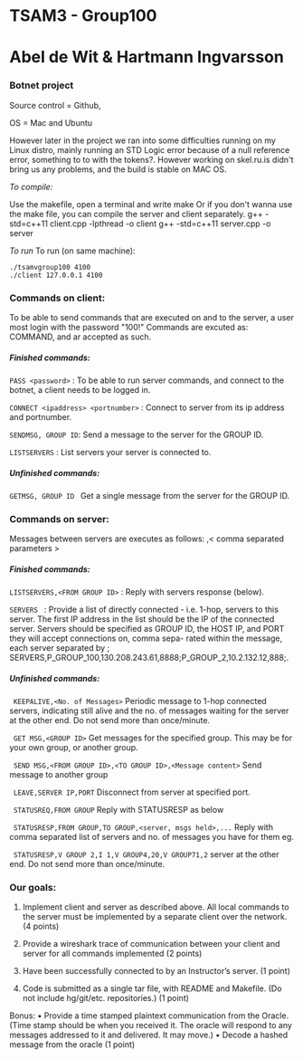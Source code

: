 # TSAM3 - Group100 
# Abel de Wit & Hartmann Ingvarsson 
### Botnet project

Source control = Github, 

OS = Mac and Ubuntu 

However later in the project we ran into some difficulties running on my Linux distro, mainly running an STD Logic error because of a  null reference error, something to to with the tokens?. However working on skel.ru.is didn't bring us any problems, and the build is stable on MAC OS.


*To compile:*

Use the makefile, open a terminal and write make
Or if you don't wanna use the make file, you can compile the server and client separately. 
g++ -std=c++11 client.cpp -lpthread -o client
g++ -std=c++11 server.cpp -o server

*To run* 
To run (on same machine):

    ./tsamvgroup100 4100
    ./client 127.0.0.1 4100


### Commands on client:

To be able to send commands that are executed on and to the server, a user most login with the password 
"100!"  Commands are excuted as: COMMAND,<parameter> and ar accepted as such.

##### Finished commands: 

``PASS <password>``  : To be able to run server commands, and connect to the botnet, a client needs to be logged in.

``CONNECT <ipaddress> <portnumber>`` : Connect to server from its ip address and portnumber. 

``SENDMSG, GROUP ID``: Send a message to the server for the GROUP ID.

`` LISTSERVERS ``    : List servers your server is connected to.

##### Unfinished commands: 

``GETMSG, GROUP ID `` Get a single message from the server for the GROUP ID.

### Commands on server:
Messages between servers are executes as follows: 
<SOH><Command>,< comma separated parameters ><EOT>

##### Finished commands:

`` LISTSERVERS,<FROM GROUP ID> `` :  Reply with servers response (below).

`` SERVERS  `` :  Provide a list of directly connected - i.e. 1-hop, servers to this server.
    The first IP address in the list should be the IP of the connected server.
    Servers should be specified as GROUP ID, the HOST IP,
    and PORT they will accept connections on, comma sepa-
    rated within the message, each server separated by ;
    SERVERS,P_GROUP_100,130.208.243.61,8888;P_GROUP_2,10.2.132.12,888;.
    
##### Unfinished commands:

`` KEEPALIVE,<No. of Messages>``  Periodic message to 1-hop connected servers, indicating still
alive and the no. of messages waiting for the server at the
other end. Do not send more than once/minute.

`` GET MSG,<GROUP ID>``  Get messages for the specified group. This may be for your
own group, or another group.
    
`` SEND MSG,<FROM GROUP ID>,<TO GROUP ID>,<Message content>`` 
Send message to another group
    
`` LEAVE,SERVER IP,PORT``  Disconnect from server at specified port.

`` STATUSREQ,FROM GROUP``  Reply with STATUSRESP as below

`` STATUSRESP,FROM GROUP,TO GROUP,<server, msgs held>,...`` 
Reply with comma separated list of servers and no. of messages you have for them
eg. 

`` STATUSRESP,V GROUP 2,I 1,V GROUP4,20,V GROUP71,2``  server at the
other end. Do not send more than once/minute.

### Our goals:

1. Implement client and server as described above. All local commands to the server must be
implemented by a separate client over the network. (4 points)

2. Provide a wireshark trace of communication between your client and server for all commands
implemented (2 points)

3. Have been successfully connected to by an Instructor’s server. (1 point)

6. Code is submitted as a single tar file, with README and Makefile. (Do not include
hg/git/etc. repositories.) (1 point)

Bonus: 
• Provide a time stamped plaintext communication from the Oracle. (Time stamp should be
when you received it. The oracle will respond to any messages addressed to it and delivered.
It may move.)
• Decode a hashed message from the oracle (1 point)


